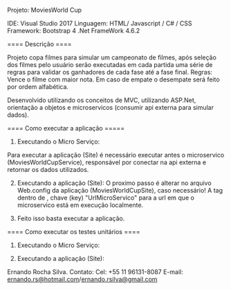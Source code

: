 Projeto: MoviesWorld Cup

IDE: Visual Studio 2017
Linguagem: HTML/ Javascript / C# / CSS
Framework: Bootstrap 4
.Net FrameWork 4.6.2

 ==== Descrição ====

Projeto copa filmes para simular um campeonato de filmes, após seleção dos filmes pelo usuário serão executadas em cada partida uma série de regras para validar os ganhadores de cada fase até a fase final.
Regras: Vence o filme com maior nota. Em caso de empate o desempate será feito por ordem alfabética.

Desenvolvido utilizando os conceitos de MVC, utilizando ASP.Net, orientação a objetos e microservicos (consumir api externa para simular dados).

 ==== Como executar a aplicação =====

1) Executando o Micro Serviço:

Para executar a aplicação (Site) é necessário executar antes o microservico (MoviesWorldCupService), responsável por conectar na api externa e retornar os dados utilizados.

2) Executando a aplicação (Site):
O proximo passo é alterar no arquivo Web.config da aplicação (MoviesWorldCupSite), caso necessário! A tag dentro de <appSettings>, chave (key) "UrlMicroServico" para a url em que o microservico está em execução localmente.

3) Feito isso basta executar a aplicação.

 ==== Como executar os testes unitários ====

1) Executando o Micro Serviço:

2) Executando a aplicação (Site):

Ernando Rocha Silva.
Contato:
Cel: +55 11 96131-8087
E-mail: ernando.rs@hotmail.com/ernando.rsilva@gmail.com




